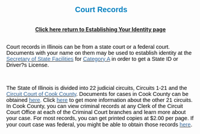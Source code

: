 <P class=MsoNormal style="TEXT-ALIGN: center; MARGIN: 0in 0in 0pt" align=center><SPAN style="FONT-SIZE: 20px; FONT-FAMILY: Arial; FONT-WEIGHT: bold; COLOR: rgb(0,128,192); LINE-HEIGHT: 25px">Court Records</SPAN></P>
<P class=MsoNormal style="TEXT-ALIGN: center; MARGIN: 0in 0in 0pt" align=center><BR></P>
<P></P>
<P style="TEXT-ALIGN: center"><A href="EstablishingIdentity.html"><SPAN style="FONT-WEIGHT: bold"><SPAN class=WEBON_SIZE style="FONT-SIZE: 14px">Click here return to Establishing Your Identity page</SPAN></SPAN></A>&nbsp;<A href="EstablishingIdentity.html"> </A></P>
<P></P>
<P class=MsoNormal style="MARGIN: 0in 0in 0pt"><SPAN style="FONT-SIZE: 11pt; FONT-FAMILY: Arial; COLOR: rgb(0,0,0)"><SPAN style="FONT-WEIGHT: normal"><BR></SPAN></SPAN></P>
<P class=MsoNormal style="MARGIN: 0in 0in 0pt"><SPAN style="FONT-SIZE: 11pt; FONT-FAMILY: Arial; COLOR: rgb(0,0,0)"><SPAN style="FONT-WEIGHT: normal">Court records in Illinois can be from a state court or a federal court.<SPAN>&nbsp; </SPAN>Documents with your name on them may be used to establish identity at the </SPAN><A href="http://www.cyberdriveillinois.com/departments/drivers/facilities/home.html" target=_blank><SPAN style="FONT-WEIGHT: normal"><SPAN class=WEBON_COLOR style="COLOR: rgb(51,102,153)">Secretary of State Facilities</SPAN></SPAN></A><SPAN style="FONT-WEIGHT: normal"><SPAN class=WEBON_COLOR style="COLOR: rgb(51,102,153)"> </SPAN>for </SPAN><A href="http://www.cyberdriveillinois.com/departments/drivers/drivers_license/acceptable_id.html" target=_blank><SPAN style="FONT-WEIGHT: normal"><SPAN class=WEBON_COLOR style="COLOR: rgb(51,102,153)">Category A</SPAN></SPAN></A><SPAN style="FONT-WEIGHT: normal"> <SPAN class=WEBON_COLOR style="COLOR: rgb(0,0,0)">i</SPAN><SPAN class=WEBON_COLOR style="COLOR: rgb(0,0,0)">n</SPAN> order to get a State ID or Driver?s License. </SPAN></SPAN></P>
<P></P>
<P>&nbsp; <BR></P>
<P></P>
<P class=MsoNormal style="MARGIN: 0in 0in 0pt"><SPAN lang=en style="FONT-SIZE: 11pt; FONT-FAMILY: Arial; COLOR: rgb(0,0,0)"><SPAN style="FONT-WEIGHT: bold"><SPAN style="FONT-WEIGHT: normal">The State of <SPAN>Illinois</SPAN> is divided into 22 judicial <SPAN>circuits</SPAN>, Circuits 1-21 and the </SPAN></SPAN><A href="http://www.cookcountyclerkofcourt.org/?section=HomePage" target=_blank><SPAN style="FONT-WEIGHT: bold"><SPAN style="FONT-WEIGHT: normal"><SPAN class=WEBON_COLOR style="COLOR: rgb(51,102,153)">Circuit Court of Cook County</SPAN></SPAN></SPAN></A><SPAN style="FONT-WEIGHT: bold"><SPAN style="FONT-WEIGHT: normal">.</SPAN></SPAN></SPAN><SPAN style="FONT-WEIGHT: bold"><SPAN style="FONT-WEIGHT: normal"><SPAN lang=en style="FONT-SIZE: 11pt; FONT-FAMILY: Arial; COLOR: rgb(0,0,0)"><SPAN>&nbsp;</SPAN></SPAN><SPAN style="FONT-SIZE: 11pt; FONT-FAMILY: Arial; COLOR: rgb(0,0,0)">Documents for cases in Cook County can be obtained<SPAN class=WEBON_COLOR style="COLOR: rgb(51,102,153)"> </SPAN><A href="http://www.cookcountyclerkofcourt.org/?section=RecArchivePage" target=_blank><SPAN class=WEBON_COLOR style="COLOR: rgb(51,102,153)">here</SPAN></A><SPAN class=WEBON_COLOR style="COLOR: rgb(51,102,153)">.</SPAN><SPAN> </SPAN>Click <A href="http://www.state.il.us/court/CircuitCourt/default.asp" target=_blank><SPAN class=WEBON_COLOR style="COLOR: rgb(51,102,153)">here</SPAN></A> to get more information about the other 21 circuits. <SPAN>&nbsp; In Cook County, you can&nbsp;view criminal records at any Clerk of the Circuit Court Office at each of the Criminal Court branches and learn more about your case.&nbsp;For most records, you can get printed copies at $2.00 per page.&nbsp;</SPAN>If your court case was federal, you might be able to obtain those records <A href="http://www.archives.gov/great-lakes/public/courts-chicago.html" target=_blank><SPAN class=WEBON_COLOR style="COLOR: rgb(51,102,153)">here</SPAN></A>.</SPAN>&nbsp;</SPAN></SPAN></P>
<P></P>
<P class=MsoNormal style="TEXT-ALIGN: center; MARGIN: 0in 0in 0pt"><A href="EstablishingIdentity.html"></A></P><A href="EstablishingIdentity.html"></A>
<DIV class=clr></DIV>